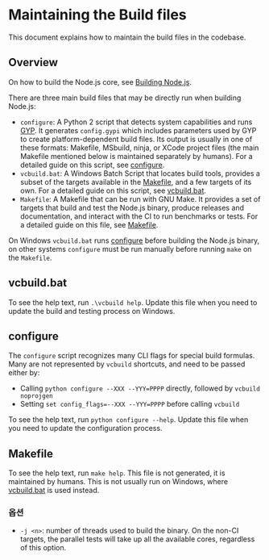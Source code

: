 # Maintaining the Build files

This document explains how to maintain the build files in the codebase.

## Overview

On how to build the Node.js core, see [Building Node.js](../../BUILDING.md).

There are three main build files that may be directly run when building Node.js:

* `configure`: A Python 2 script that detects system capabilities and runs [GYP](https://gyp.gsrc.io/docs/UserDocumentation.md). It generates `config.gypi` which includes parameters used by GYP to create platform-dependent build files. Its output is usually in one of these formats: Makefile, MSbuild, ninja, or XCode project files (the main Makefile mentioned below is maintained separately by humans). For a detailed guide on this script, see [configure](#configure).
* `vcbuild.bat`: A Windows Batch Script that locates build tools, provides a subset of the targets available in the [Makefile](#makefile), and a few targets of its own. For a detailed guide on this script, see [vcbuild.bat](#vcbuildbat).
* `Makefile`: A Makefile that can be run with GNU Make. It provides a set of targets that build and test the Node.js binary, produce releases and documentation, and interact with the CI to run benchmarks or tests. For a detailed guide on this file, see [Makefile](#makefile).

On Windows `vcbuild.bat` runs [configure](#configure) before building the Node.js binary, on other systems `configure` must be run manually before running `make` on the `Makefile`.

## vcbuild.bat

To see the help text, run `.\vcbuild help`. Update this file when you need to update the build and testing process on Windows.

## configure

The `configure` script recognizes many CLI flags for special build formulas. Many are not represented by `vcbuild` shortcuts, and need to be passed either by:

* Calling `python configure --XXX --YYY=PPPP` directly, followed by `vcbuild
noprojgen`
* Setting `set config_flags=--XXX --YYY=PPPP` before calling `vcbuild`

To see the help text, run `python configure --help`. Update this file when you need to update the configuration process.

## Makefile

To see the help text, run `make help`. This file is not generated, it is maintained by humans. This is not usually run on Windows, where [vcbuild.bat](#vcbuildbat) is used instead.

### 옵션

* `-j <n>`: number of threads used to build the binary. On the non-CI targets, the parallel tests will take up all the available cores, regardless of this option.
